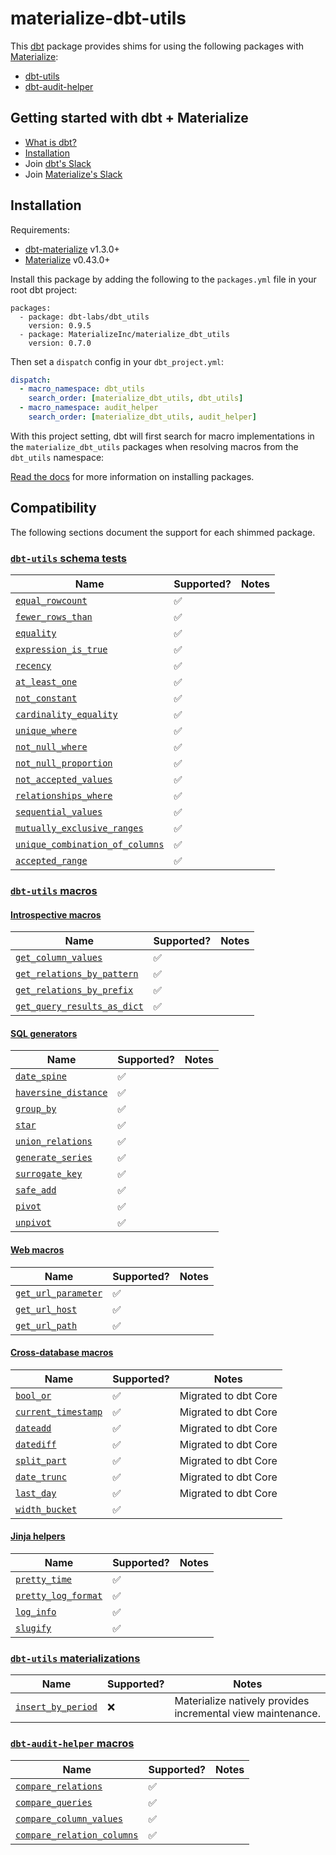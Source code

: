 # materialize-dbt-utils

This [dbt](https://github.com/dtb-labs/dbt) package provides shims for using the
following packages with [Materialize]:

- [dbt-utils](https://github.com/dbt-labs/dbt-utils)
- [dbt-audit-helper](https://github.com/dbt-labs/dbt-audit-helper)

## Getting started with dbt + Materialize

- [What is dbt?](https://docs.getdbt.com/docs/introduction)
- [Installation](https://github.com/MaterializeInc/dbt-materialize)
- Join [dbt's Slack](http://slack.getdbt.com/)
- Join [Materialize's Slack](https://materialize.com/)

## Installation

Requirements:
- [dbt-materialize](https://pypi.org/project/dbt-materialize/) v1.3.0+
- [Materialize](https://materialize.com/docs/install/) v0.43.0+

Install this package by adding the following to the `packages.yml` file in your
root dbt project:

```
packages:
  - package: dbt-labs/dbt_utils
    version: 0.9.5
  - package: MaterializeInc/materialize_dbt_utils
    version: 0.7.0
```

Then set a `dispatch` config in your `dbt_project.yml`:

```yml
dispatch:
  - macro_namespace: dbt_utils
    search_order: [materialize_dbt_utils, dbt_utils]
  - macro_namespace: audit_helper
    search_order: [materialize_dbt_utils, audit_helper]
```

With this project setting, dbt will first search for macro implementations in
the `materialize_dbt_utils` packages when resolving macros from the `dbt_utils`
namespace:

[Read the docs](https://docs.getdbt.com/docs/package-management)
for more information on installing packages.

## Compatibility

The following sections document the support for each shimmed package.

### [`dbt-utils` schema tests]

Name                               | Supported?         | Notes
-----------------------------------|--------------------|----------------------------------------------------------------------------
[`equal_rowcount`]                 | :white_check_mark: |
[`fewer_rows_than`]                | :white_check_mark: |
[`equality`]                       | :white_check_mark: |
[`expression_is_true`]             | :white_check_mark: |
[`recency`]                        | :white_check_mark: |
[`at_least_one`]                   | :white_check_mark: |
[`not_constant`]                   | :white_check_mark: |
[`cardinality_equality`]           | :white_check_mark: |
[`unique_where`]                   | :white_check_mark: |
[`not_null_where`]                 | :white_check_mark: |
[`not_null_proportion`]            | :white_check_mark: |
[`not_accepted_values`]            | :white_check_mark: |
[`relationships_where`]            | :white_check_mark: |
[`sequential_values`]              | :white_check_mark: |
[`mutually_exclusive_ranges`]      | :white_check_mark: |
[`unique_combination_of_columns`]  | :white_check_mark: |
[`accepted_range`]                 | :white_check_mark: |

### [`dbt-utils` macros]

#### [Introspective macros]

Name                          | Supported?         | Notes
------------------------------|--------------------|------
[`get_column_values`]         | :white_check_mark: |
[`get_relations_by_pattern`]  | :white_check_mark: |
[`get_relations_by_prefix`]   | :white_check_mark: |
[`get_query_results_as_dict`] | :white_check_mark: |

#### [SQL generators]

Name                   | Supported?         | Notes
-----------------------|--------------------|-------
[`date_spine`]         | :white_check_mark: |
[`haversine_distance`] | :white_check_mark: |
[`group_by`]           | :white_check_mark: |
[`star`]               | :white_check_mark: |
[`union_relations`]    | :white_check_mark: |
[`generate_series`]    | :white_check_mark: |
[`surrogate_key`]      | :white_check_mark: |
[`safe_add`]           | :white_check_mark: |
[`pivot`]              | :white_check_mark: |
[`unpivot`]            | :white_check_mark: |

#### [Web macros]

Name                  | Supported?         | Notes
----------------------|--------------------|------
[`get_url_parameter`] | :white_check_mark: |
[`get_url_host`]      | :white_check_mark: |
[`get_url_path`]      | :white_check_mark: |

#### [Cross-database macros]

Name                  | Supported?         | Notes
----------------------|--------------------|------
[`bool_or`]           | :white_check_mark: | Migrated to dbt Core
[`current_timestamp`] | :white_check_mark: | Migrated to dbt Core
[`dateadd`]           | :white_check_mark: | Migrated to dbt Core
[`datediff`]          | :white_check_mark: | Migrated to dbt Core
[`split_part`]        | :white_check_mark: | Migrated to dbt Core
[`date_trunc`]        | :white_check_mark: | Migrated to dbt Core
[`last_day`]          | :white_check_mark: | Migrated to dbt Core
[`width_bucket`]      | :white_check_mark: |

#### [Jinja helpers]

Name                  | Supported?         | Notes
----------------------|--------------------|------
[`pretty_time`]       | :white_check_mark: |
[`pretty_log_format`] | :white_check_mark: |
[`log_info`]          | :white_check_mark: |
[`slugify`]           | :white_check_mark: |

### [`dbt-utils` materializations]

Name                 | Supported?         | Notes
---------------------|--------------------|------
[`insert_by_period`] | :x:                | Materialize natively provides incremental view maintenance.

### [`dbt-audit-helper` macros]

Name                          | Supported?         | Notes
------------------------------|--------------------|------
[`compare_relations`]         | :white_check_mark: |
[`compare_queries`]           | :white_check_mark: |
[`compare_column_values`]     | :white_check_mark: |
[`compare_relation_columns`]  | :white_check_mark: |

[`accepted_range`]: https://github.com/dbt-labs/dbt-utils#accepted_range-source
[`at_least_one`]: https://github.com/dbt-labs/dbt-utils#at_least_one-source
[`bool_or`]: https://docs.getdbt.com/reference/dbt-jinja-functions/cross-database-macros#bool_or
[`cardinality_equality`]: https://github.com/dbt-labs/dbt-utils#cardinality_equality-source
[`compare_column_values`]: https://github.com/dbt-labs/dbt-audit-helper#compare_column_values-source
[`compare_queries`]: https://github.com/dbt-labs/dbt-audit-helper#compare_queries-source
[`compare_relation_columns`]: https://github.com/dbt-labs/dbt-audit-helper#compare_relation_columns-source
[`compare_relations`]: https://github.com/dbt-labs/dbt-audit-helper#compare_relations-source
[`current_timestamp`]: https://github.com/dbt-labs/dbt-utils#current_timestamp-source
[`date_spine`]: https://github.com/dbt-labs/dbt-utils#date_spine-source
[`date_trunc`]: https://docs.getdbt.com/reference/dbt-jinja-functions/cross-database-macros#date_trunc
[`dateadd`]: https://docs.getdbt.com/reference/dbt-jinja-functions/cross-database-macros#dateadd
[`datediff`]: https://docs.getdbt.com/reference/dbt-jinja-functions/cross-database-macros#datediff
[`dbt-audit-helper` macros]: https://github.com/dbt-labs/dbt-audit-helper#macros
[`dbt-utils` macros]: https://github.com/dbt-labs/dbt-utils#macros
[`dbt-utils` materializations]: https://github.com/dbt-labs/dbt-utils#materializations
[`dbt-utils` schema tests]: https://github.com/dbt-labs/dbt-utils#schema-tests
[`equal_rowcount`]: https://github.com/dbt-labs/dbt-utils#equal_rowcount-source
[`equality`]: https://github.com/dbt-labs/dbt-utils#equality-source
[`expression_is_true`]: https://github.com/dbt-labs/dbt-utils#expression_is_true-source
[`fewer_rows_than`]: https://github.com/dbt-labs/dbt-utils#fewer_rows_than-source
[`generate_series`]: https://github.com/dbt-labs/dbt-utils#generate_series-source
[`get_column_values`]: https://github.com/dbt-labs/dbt-utils#get_column_values-source
[`get_query_results_as_dict`]: https://github.com/dbt-labs/dbt-utils#get_query_results_as_dict-source
[`get_relations_by_pattern`]: https://github.com/dbt-labs/dbt-utils#get_relations_by_pattern-source
[`get_relations_by_prefix`]: https://github.com/dbt-labs/dbt-utils#get_relations_by_prefix-source
[`get_url_host`]: https://github.com/dbt-labs/dbt-utils#get_url_host-source
[`get_url_parameter`]: https://github.com/dbt-labs/dbt-utils#get_url_parameter-source
[`get_url_path`]: https://github.com/dbt-labs/dbt-utils#get_url_path-source
[`group_by`]: https://github.com/dbt-labs/dbt-utils#group_by-source
[`haversine_distance`]: https://github.com/dbt-labs/dbt-utils#haversine_distance-source
[`insert_by_period`]: https://github.com/dbt-labs/dbt-utils#insert_by_period-source
[`last_day`]: https://docs.getdbt.com/reference/dbt-jinja-functions/cross-database-macros#last_day
[`log_info`]: https://github.com/dbt-labs/dbt-utils#log_info-source
[`mutually_exclusive_ranges`]: https://github.com/dbt-labs/dbt-utils#mutually_exclusive_ranges-source
[`not_accepted_values`]: https://github.com/dbt-labs/dbt-utils#not_accepted_values-source
[`not_constant`]: https://github.com/dbt-labs/dbt-utils#not_constant-source
[`not_null_proportion`]: https://github.com/dbt-labs/dbt-utils#not_null_proportion-source
[`not_null_where`]: https://github.com/dbt-labs/dbt-utils#not_null_where-source
[`pivot`]: https://github.com/dbt-labs/dbt-utils#pivot-source
[`pretty_log_format`]: https://github.com/dbt-labs/dbt-utils#pretty_log_format-source
[`pretty_time`]: https://github.com/dbt-labs/dbt-utils#pretty_time-source
[`recency`]: https://github.com/dbt-labs/dbt-utils#recency-source
[`relationships_where`]: https://github.com/dbt-labs/dbt-utils#relationships_where-source
[`safe_add`]: https://github.com/dbt-labs/dbt-utils#safe_add-source
[`sequential_values`]: https://github.com/dbt-labs/dbt-utils#sequential_values-source
[`slugify`]: https://github.com/dbt-labs/dbt-utils#slugify-source
[`split_part`]: https://docs.getdbt.com/reference/dbt-jinja-functions/cross-database-macros#split_part
[`star`]: https://github.com/dbt-labs/dbt-utils#star-source
[`surrogate_key`]: https://github.com/dbt-labs/dbt-utils#surrogate_key-source
[`union_relations`]: https://github.com/dbt-labs/dbt-utils#union_relations-source
[`unique_where`]: https://github.com/dbt-labs/dbt-utils#unique_where-source
[`unique_combination_of_columns`]: https://github.com/dbt-labs/dbt-utils#unique_combination_of_columns-source
[`unpivot`]: https://github.com/dbt-labs/dbt-utils#unpivot-source
[`width_bucket`]: https://github.com/dbt-labs/dbt-utils#width_bucket-source
[Cross-database macros]: https://docs.getdbt.com/reference/dbt-jinja-functions/cross-database-macros
[Introspective macros]: https://github.com/dbt-labs/dbt-utils#introspective-macros
[Jinja helpers]: https://github.com/dbt-labs/dbt-utils#jinja-helpers
[Materialize]: https://github.com/MaterializeInc/materialize
[SQL generators]: https://github.com/dbt-labs/dbt-utils#sql-generators
[Web macros]: https://github.com/dbt-labs/dbt-utils#web-macros
